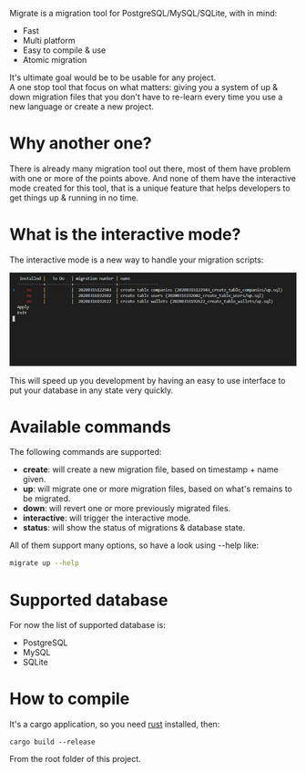 Migrate is a migration tool for PostgreSQL/MySQL/SQLite, with in mind:
  - Fast
  - Multi platform
  - Easy to compile & use
  - Atomic migration

It's ultimate goal would be to be usable for any project.  
A one stop tool that focus on what matters: giving you a system of up & down
migration files that you don't have to re-learn every time you use a new
language or create a new project.


# Why another one?

There is already many migration tool out there, most of them have problem with
one or more of the points above. And none of them have the interactive mode
created for this tool, that is a unique feature that helps developers to get
things up & running in no time.


# What is the interactive mode?

The interactive mode is a new way to handle your migration scripts:  

![Interactive mode](./images/interactive-mode.gif)

This will speed up you development by having an easy to use interface
to put your database in any state very quickly.


# Available commands

The following commands are supported:

  * **create**: will create a new migration file, based on timestamp + name
  given.
  * **up**: will migrate one or more migration files, based on what's remains
  to be
  migrated.
  * **down**: will revert one or more previously migrated files.
  * **interactive**: will trigger the interactive mode.
  * **status**: will show the status of migrations & database state.

All of them support many options, so have a look using --help like:
```bash
migrate up --help
```


# Supported database

For now the list of supported database is:

  * PostgreSQL
  * MySQL
  * SQLite


# How to compile

It's a cargo application, so you need [rust](https://www.rust-lang.org/) installed, then:

```
cargo build --release
```

From the root folder of this project.